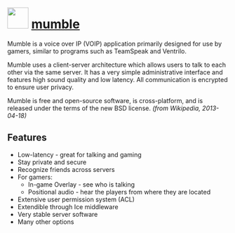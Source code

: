 # <img src="https://cdn.rawgit.com/chocolatey/chocolatey-coreteampackages/edba4a5849ff756e767cba86641bea97ff5721fe/icons/mumble.svg" width="48" height="48"/> [mumble](https://chocolatey.org/packages/mumble)


Mumble is a voice over IP (VOIP) application primarily designed for use by gamers, similar to programs such as TeamSpeak and Ventrilo.

Mumble uses a client-server architecture which allows users to talk to each other via the same server. It has a very simple administrative interface and features high sound quality and low latency. All communication is encrypted to ensure user privacy.

Mumble is free and open-source software, is cross-platform, and is released under the terms of the new BSD license. *(from Wikipedia, 2013-04-18)*

## Features

- Low-latency - great for talking and gaming
- Stay private and secure
- Recognize friends across servers
- For gamers:
  - In-game Overlay - see who is talking
  - Positional audio - hear the players from where they are located
- Extensive user permission system (ACL)
- Extendible through Ice middleware
- Very stable server software
- Many other options

